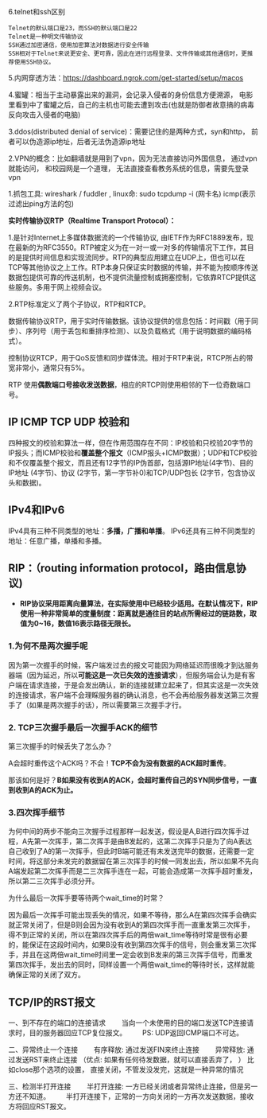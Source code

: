 6.telnet和ssh区别

~~~
Telnet的默认端口是23，而SSH的默认端口是22
Telnet是一种明文传输协议
SSH通过加密通信，使用加密算法对数据进行安全传输
SSH相对于Telnet来说更安全、更可靠，因此在进行远程登录、文件传输或其他通信时，更推荐使用SSH协议。
~~~

5.内网穿透方法：https://dashboard.ngrok.com/get-started/setup/macos

4.蜜罐：相当于主动暴露出来的漏洞，会记录入侵者的身份信息方便溯源， 电影里看到中了蜜罐之后，自己的主机也可能去遭到攻击(也就是防御者故意搞的病毒反向攻击入侵者的电脑)

3.ddos(distributed denial of service)：需要记住的是两种方式，syn和http， 前者可以伪造源ip地址，后者无法伪造源ip地址

2.VPN的概念：比如翻墙就是用到了vpn，因为无法直接访问外国信息， 通过vpn就能访问， 和校园网是一个道理， 无法直接查看教务系统的信息，需要先登录vpn

1.抓包工具: wireshark / fuddler , linux命: sudo tcpdump -i <interface>(网卡名)  icmp(表示过滤出ping方法的包) 

**实时传输协议RTP（Realtime Transport Protocol）：**

1.是针对Internet上多媒体数据流的一个传输协议, 由IETF作为RFC1889发布，现在最新的为RFC3550。RTP被定义为在一对一或一对多的传输情况下工作，其目的是提供时间信息和实现流同步。RTP的典型应用建立在UDP上，但也可以在TCP等其他协议之上工作。RTP本身只保证实时数据的传输，并不能为按顺序传送数据包提供可靠的传送机制，也不提供流量控制或拥塞控制，它依靠RTCP提供这些服务。多用于网上视频会议。

2.RTP标准定义了两个子协议，RTP和RTCP。

数据传输协议RTP，用于实时传输数据。该协议提供的信息包括：时间戳（用于同步）、序列号（用于丢包和重排序检测）、以及负载格式（用于说明数据的编码格式）。

控制协议RTCP，用于QoS反馈和同步媒体流。相对于RTP来说，RTCP所占的带宽非常小，通常只有5%。

RTP 使用**偶数端口号接收发送数据**，相应的RTCP则使用相邻的下一位奇数端口号。

## IP ICMP TCP UDP 校验和

四种报文的校验和算法一样，但在作用范围存在不同：IP校验和只校验20字节的IP报头；而ICMP校验和**覆盖整个报文**（ICMP报头+ICMP数据）；UDP和TCP校验和不仅覆盖整个报文，而且还有12字节的IP伪首部，包括源IP地址(4字节)、目的IP地址 (4字节)、协议 (2字节，第一字节补0)和TCP/UDP包长 (2字节，包含协议头和数据)。

## IPv4和IPv6

IPv4具有三种不同类型的地址：**多播，广播和单播**。 IPv6还具有三种不同类型的地址：任意广播，单播和多播。 

## RIP：（routing information protocol，路由信息协议)

- **RIP协议采用距离向量算法，在实际使用中已经较少适用。在默认情况下，RIP使用一种非常简单的度量制度：距离就是通往目的站点所需经过的链路数，取值为0~16，数值16表示路径无限长。**



### 1.为何不是两次握手呢

因为第一次握手的时候，客户端发过去的报文可能因为网络延迟而很晚才到达服务器端（因为延迟，所以**可能这是一次已失效的连接请求**），但服务端会认为是有客户端在请求连接，于是会发出确认，新的连接就建立起来了，但其实这是一次失效的连接请求，客户端不会理睬服务器的确认消息，也不会再给服务器发送第三次握手了（如果是两次握手的话），所以需要第三次握手才行。

### 2. TCP三次握手最后一次握手ACK的细节

第三次握手的时候丢失了怎么办？

A会超时重传这个ACK吗？不会！**TCP不会为没有数据的ACK超时重传**。

那该如何是好？**B如果没有收到A的ACK，会超时重传自己的SYN同步信号，一直到收到A的ACK为止。**

### 3.四次挥手细节

为何中间的两步不能向三次握手过程那样一起发送，假设是A,B进行四次挥手过程，A先第一次挥手，第二次挥手是由B发起的，这第二次挥手只是为了向A表达自己收到了A的第一次挥手，但此时B端可能还有未发送完毕的数据，还需要一定时间，将这部分未发完的数据留在第三次挥手的时候一同发出去，所以如果不先向A端发起第二次挥手而是二三次挥手连在一起，可能会造成第一次挥手超时重发，所以第二三次挥手必须分开。

为什么最后一次挥手要等待两个wait_time的时常？

因为最后一次挥手可能出现丢失的情况，如果不等待，那么A在第四次挥手会确实就正常关闭了，但是B则会因为没有收到A的第四次挥手而一直重发第三次挥手，得不到正常的关闭，所以在第四次挥手后的两倍wait_time等待时常是很有必要的，能保证在这段时间内，如果B没有收到第四次挥手的信号，则会重发第三次挥手，并且在这两倍wait_time时间里一定会收到B发来的第三次挥手信号，而重发第四次挥手，发出去的同时，同样设置一个两倍wait_time的等待时长，这样就能确保正常的关闭了双方。

## TCP/IP的RST报文

一、到不存在的端口的连接请求
  当向一个未使用的目的端口发送TCP连接请求时，目的服务器回应TCP复位报文。
  PS: UDP返回ICMP端口不可达。

二、异常终止一个连接
  有序释放: 通过发送FIN来终止连接
  异常释放: 通过发送RST来终止连接 （优点: 如果有任何待发数据，就可以直接丢弃了， ）
	比如close那个选项的设置， 直接关闭，不管发没发完，这就是一种异常的情况

三、检测半打开连接
  半打开连接: 一方已经关闭或者异常终止连接，但是另一方还不知道。
  半打开连接下，正常的一方向关闭的一方再次发送数据，接收方将回应RST报文。